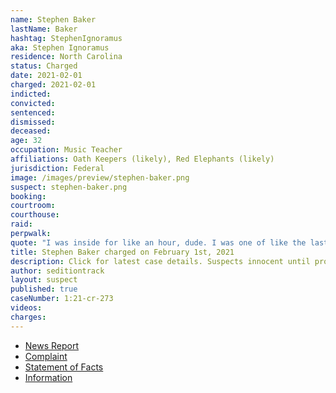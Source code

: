 ```yaml
---
name: Stephen Baker
lastName: Baker
hashtag: StephenIgnoramus
aka: Stephen Ignoramus
residence: North Carolina
status: Charged
date: 2021-02-01
charged: 2021-02-01
indicted:
convicted:
sentenced:
dismissed:
deceased:
age: 32
occupation: Music Teacher
affiliations: Oath Keepers (likely), Red Elephants (likely)
jurisdiction: Federal
image: /images/preview/stephen-baker.png
suspect: stephen-baker.png
booking:
courtroom:
courthouse:
raid:
perpwalk:
quote: "I was inside for like an hour, dude. I was one of like the last 10 people in there."
title: Stephen Baker charged on February 1st, 2021
description: Click for latest case details. Suspects innocent until proven guilty.
author: seditiontrack
layout: suspect
published: true
caseNumber: 1:21-cr-273
videos:
charges:
---
```


- [News Report](https://www.newsobserver.com/news/politics-government/article248921789.html)
- [Complaint](https://www.justice.gov/file/1362776/download)
- [Statement of Facts](https://www.justice.gov/opa/page/file/1362776/download)
- [Information](https://www.justice.gov/usao-dc/case-multi-defendant/file/1384336/download)
